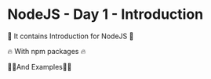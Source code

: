 # NodeJS - Day 1 - Introduction

👀 It contains Introduction for NodeJS 👀

🔥 With npm packages 🔥

🌴🌴And Examples🌴🌴
